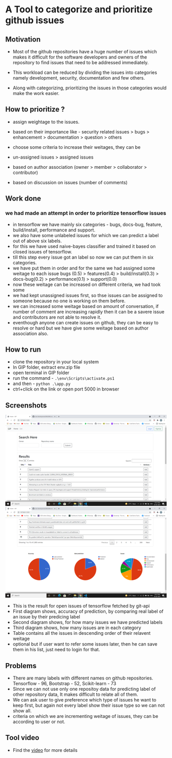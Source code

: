 # A Tool to categorize and prioritize github issues
## Motivation
- Most of the github repositories have a huge number of issues which makes it difficult for the software developers and owners of the repository  to find issues that need to be addressed immediately.

- This workload can be reduced by dividing the issues into categories namely development, security, documentation and few others.

- Along with categorizing, prioritizing the issues in those categories would make the work easier.

## How to prioritize ?
- assign weightage to the issues.

- based on their importance like - security related issues > bugs > enhancement > documentation > question > others

- choose some criteria to increase their weitages, they can be

- un-assigned issues > assigned issues

- based on author association (owner > member > collaborator > contributor)

- based on discussion on issues (number of comments)

## Work done
### we had made an attempt in order to prioritize tensorflow issues
- in tensorflow we have mainly six categories - bugs, docs-bug, feature, build/install, performance and support.
- we also have some unlabeled issues for which we can predict a label out of above six labels.
- for this we have used naive-bayes classifier and trained it based on closed issues of tensorflow.
- till this step every issue got an label so now we can put them in six categories.
- we have put them in order and for the same we had assigned some weitage to each issue
 bugs (0.5) > features(0.4) > build/install(0.3) > docs-bug(0.2) > performance(0.1) > support(0.0)
- now these weitage can be increased on different criteria, we had took some
- we had kept unassigned issues first, so thse issues can be assigned to someone because no one is working on them before.
- we can increased some weitage based on amount of conversation, if number of comment are increasing rapidly then it can be a savere issue and contributors are not able to resolve it.
- eventhough anyone can create issues on github, they can be easy to resolve or hard but we have give some weitage based on author association also.

## How to run
- clone the repository in your local system
- In GIP folder, extract env.zip file
- open terminal in GIP folder
- run the command - `.\env\Scripts\activate.ps1`
- and then -         `python .\app.py`
- ctrl+click on the link or open port 5000 in browser

## Screenshots
![top](screenshots/s1.png "Top Home Page")
![bottom](screenshots/s2.png "Bottom Home Page")
- This is the result for open issues of tensorflow fetched by git-api
- First diagram shows, accuracy of prediction, by comparing real label of an issue by their predicing label
- Second diagram shows, for how many issues we have predicted labels
- Third diagram shows, how many issues are in each category
- Table contains all the issues in descending order of their relavent weitage
- optional but if user want to refer some issues later, then he can save them in his list, just need to login for that.

## Problems
- There are many labels with different names on github repositories.
  Tensorflow - 96,  Bootstrap - 52, Scikit-learn - 73 
- Since we can not use only one repositoy data for predicting label of other repository data, It makes difficult to relate all of them.
- We can ask user to give preference which type of issues he want to keep first, but again not every label show their issue type so we can not show all.
- criteria on which we are incrementing weitage of issues, they can be according to user or not.

## Tool video
- Find the [video](https://drive.google.com/file/d/1UrgXqLrCuuYPK8iaP8KiGOF9rTSW975E/view?usp=sharing) for more details
